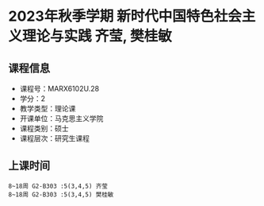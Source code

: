 # 2023年秋季学期 新时代中国特色社会主义理论与实践 齐莹, 樊桂敏






## 课程信息

- 课程号：MARX6102U.28
- 学分：2
- 教学类型：理论课
- 开课单位：马克思主义学院
- 课程类别：硕士
- 课程层次：研究生课程

## 上课时间

```
8~18周 G2-B303 :5(3,4,5) 齐莹
8~18周 G2-B303 :5(3,4,5) 樊桂敏
```

